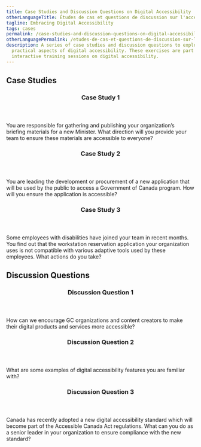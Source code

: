 ```yaml
---
title: Case Studies and Discussion Questions on Digital Accessibility
otherLanguageTitle: Études de cas et questions de discussion sur l'accessibilité numérique
tagline: Embracing Digital Accessibility
tags: cases
permalink: /case-studies-and-discussion-questions-on-digital-accessibility/
otherLanguagePermalink: /etudes-de-cas-et-questions-de-discussion-sur-l-accessibilite-numerique/
description: A series of case studies and discussion questions to explore the
  practical aspects of digital accessibility. These exercises are part of
  interactive training sessions on digital accessibility.
---
```

## Case Studies

<div class="row wb-eqht-grd mrgn-tp-md pb-4">
  <div class="col-xs-12 col-md-6 mrgn-tp-md mrgn-bttm-md">
    <section class="panel panel-default">
      <header class="panel-heading">
        <h3 id="case1" class="panel-title">Case Study 1</h3>
      </header>
      <div class="panel-body">
        <p>You are responsible for gathering and publishing your organization’s briefing materials for a new Minister. What direction will you provide your team to ensure these materials are accessible to everyone?</p>
      </div>
    </section>
  </div>

  <div class="col-xs-12 col-md-6 mrgn-tp-md mrgn-bttm-md">
    <section class="panel panel-default">
      <header class="panel-heading">
        <h3 id="case2" class="panel-title">Case Study 2</h3>
      </header>
      <div class="panel-body">
        <p>You are leading the development or procurement of a new application that will be used by the public to access a Government of Canada program. How will you ensure the application is accessible?</p>
      </div>
    </section>
  </div>

  <div class="col-xs-12 col-md-6 mrgn-tp-md mrgn-bttm-md">
    <section class="panel panel-default">
      <header class="panel-heading">
        <h3 id="case3" class="panel-title">Case Study 3</h3>
      </header>
      <div class="panel-body">
        <p>Some employees with disabilities have joined your team in recent months. You find out that the workstation reservation application your organization uses is not compatible with various adaptive tools used by these employees. What actions do you take?</p>
      </div>
    </section>
  </div>
</div>

## Discussion Questions

<div class="row wb-eqht-grd mrgn-tp-md pb-4">
  <div class="col-xs-12 col-md-6 mrgn-tp-md mrgn-bttm-md">
    <section class="panel panel-default">
      <header class="panel-heading">
        <h3 id="question1" class="panel-title">Discussion Question 1</h3>
      </header>
      <div class="panel-body">
        <p>How can we encourage GC organizations and content creators to make their digital products and services more accessible?</p>
      </div>
    </section>
  </div>

  <div class="col-xs-12 col-md-6 mrgn-tp-md mrgn-bttm-md">
    <section class="panel panel-default">
      <header class="panel-heading">
        <h3 id="question2" class="panel-title">Discussion Question 2</h3>
      </header>
      <div class="panel-body">
        <p>What are some examples of digital accessibility features you are familiar with?</p>
      </div>
    </section>
  </div>

  <div class="col-xs-12 col-md-6 mrgn-tp-md mrgn-bttm-md">
    <section class="panel panel-default">
      <header class="panel-heading">
        <h3 id="question3" class="panel-title">Discussion Question 3</h3>
      </header>
      <div class="panel-body">
        <p>Canada has recently adopted a new digital accessibility standard which will become part of the Accessible Canada Act regulations. What can you do as a senior leader in your organization to ensure compliance with the new standard?</p>
      </div>
    </section>
  </div>
</div>
